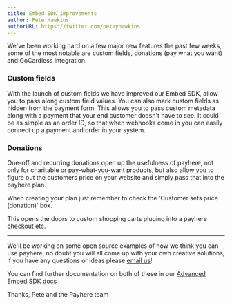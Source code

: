 ```yaml
---
title: Embed SDK improvements
author: Pete Hawkins
authorURL: https://twitter.com/peteyhawkins
---
```


We've been working hard on a few major new features the past few weeks, some of the most notable are custom fields, donations (pay what you want) and GoCardless integration.

### Custom fields

With the launch of custom fields we have improved our Embed SDK, allow you to pass along custom field values. You can also mark custom fields as hidden from the payment form. This allows you to pass custom metadata along with a payment that your end customer doesn't have to see. It could be as simple as an order ID, so that when webhooks come in you can easily connect up a payment and order in your system.

### Donations

One-off and recurring donations open up the usefulness of payhere, not only for charitable or pay-what-you-want products, but also allow you to figure out the customers price on your website and simply pass that into the payhere plan.

When creating your plan just remember to check the 'Customer sets price (donation)' box.

This opens the doors to custom shopping carts pluging into a payhere checkout etc.

---

We'll be working on some open source examples of how we think you can use payhere, no doubt you will all come up with your own creative solutions, if you have any questions or ideas please [email us](mailto:hello@payhere.co)!

You can find further documentation on both of these in our [Advanced Embed SDK docs](/docs/embed-sdk#advanced-javascript-embed)

Thanks,
Pete and the Payhere team
